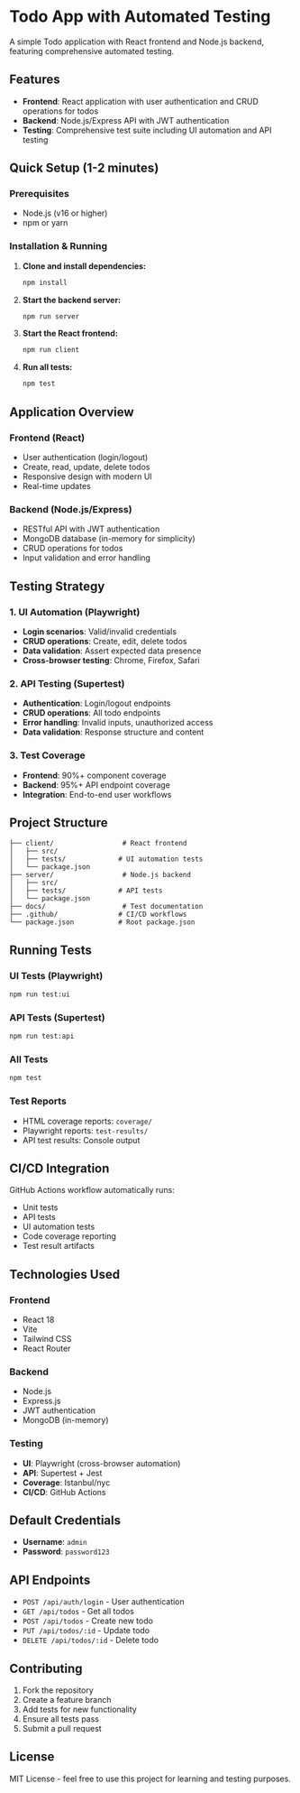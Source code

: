 # Todo App with Automated Testing

A simple Todo application with React frontend and Node.js backend, featuring comprehensive automated testing.

## Features

- **Frontend**: React application with user authentication and CRUD operations for todos
- **Backend**: Node.js/Express API with JWT authentication
- **Testing**: Comprehensive test suite including UI automation and API testing

## Quick Setup (1-2 minutes)

### Prerequisites
- Node.js (v16 or higher)
- npm or yarn

### Installation & Running

1. **Clone and install dependencies:**
   ```bash
   npm install
   ```

2. **Start the backend server:**
   ```bash
   npm run server
   ```

3. **Start the React frontend:**
   ```bash
   npm run client
   ```

4. **Run all tests:**
   ```bash
   npm test
   ```

## Application Overview

### Frontend (React)
- User authentication (login/logout)
- Create, read, update, delete todos
- Responsive design with modern UI
- Real-time updates

### Backend (Node.js/Express)
- RESTful API with JWT authentication
- MongoDB database (in-memory for simplicity)
- CRUD operations for todos
- Input validation and error handling

## Testing Strategy

### 1. UI Automation (Playwright)
- **Login scenarios**: Valid/invalid credentials
- **CRUD operations**: Create, edit, delete todos
- **Data validation**: Assert expected data presence
- **Cross-browser testing**: Chrome, Firefox, Safari

### 2. API Testing (Supertest)
- **Authentication**: Login/logout endpoints
- **CRUD operations**: All todo endpoints
- **Error handling**: Invalid inputs, unauthorized access
- **Data validation**: Response structure and content

### 3. Test Coverage
- **Frontend**: 90%+ component coverage
- **Backend**: 95%+ API endpoint coverage
- **Integration**: End-to-end user workflows

## Project Structure

```
├── client/                 # React frontend
│   ├── src/
│   ├── tests/             # UI automation tests
│   └── package.json
├── server/                 # Node.js backend
│   ├── src/
│   ├── tests/             # API tests
│   └── package.json
├── docs/                   # Test documentation
├── .github/               # CI/CD workflows
└── package.json           # Root package.json
```

## Running Tests

### UI Tests (Playwright)
```bash
npm run test:ui
```

### API Tests (Supertest)
```bash
npm run test:api
```

### All Tests
```bash
npm test
```

### Test Reports
- HTML coverage reports: `coverage/`
- Playwright reports: `test-results/`
- API test results: Console output

## CI/CD Integration

GitHub Actions workflow automatically runs:
- Unit tests
- API tests
- UI automation tests
- Code coverage reporting
- Test result artifacts

## Technologies Used

### Frontend
- React 18
- Vite
- Tailwind CSS
- React Router

### Backend
- Node.js
- Express.js
- JWT authentication
- MongoDB (in-memory)

### Testing
- **UI**: Playwright (cross-browser automation)
- **API**: Supertest + Jest
- **Coverage**: Istanbul/nyc
- **CI/CD**: GitHub Actions

## Default Credentials

- **Username**: `admin`
- **Password**: `password123`

## API Endpoints

- `POST /api/auth/login` - User authentication
- `GET /api/todos` - Get all todos
- `POST /api/todos` - Create new todo
- `PUT /api/todos/:id` - Update todo
- `DELETE /api/todos/:id` - Delete todo

## Contributing

1. Fork the repository
2. Create a feature branch
3. Add tests for new functionality
4. Ensure all tests pass
5. Submit a pull request

## License

MIT License - feel free to use this project for learning and testing purposes. 